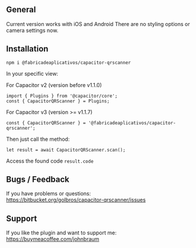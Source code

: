 ## General

Current version works with iOS and Android
There are no styling options or camera settings now.

## Installation

```
npm i @fabricadeaplicativos/capacitor-qrscanner
```

In your specific view:

For Capacitor v2 (version before v1.1.0)

```
import { Plugins } from '@capacitor/core';
const { CapacitorQRScanner } = Plugins;
```

For Capacitor v3 (version >= v1.1.7)

```
const { CapacitorQRScanner } = '@fabricadeaplicativos/capacitor-qrscanner';
```

Then just call the method:

```
let result = await CapacitorQRScanner.scan();
```

Access the found code `result.code`

## Bugs / Feedback

If you have problems or questions:  
https://bitbucket.org/golbros/capacitor-qrscanner/issues

## Support

If you like the plugin and want to support me:
https://buymeacoffee.com/johnbraum
